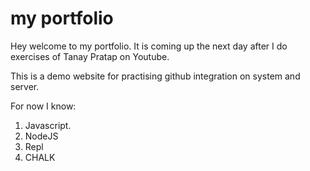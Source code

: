 # my portfolio
Hey welcome to my portfolio.
It is coming up the next day after I do exercises of Tanay Pratap on Youtube.

This is a demo website for practising github integration on system and server.

For now I know:

1. Javascript.
1. NodeJS
1. Repl
1. CHALK

